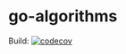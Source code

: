 # go-algorithms
Build: [![codecov](https://codecov.io/github/ashtanko/go-algorithms/branch/master/graph/badge.svg?token=X6BLVZKSP5)](https://codecov.io/github/ashtanko/go-algorithms)

